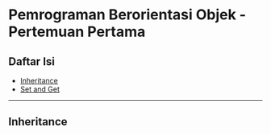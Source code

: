 # Pemrograman Berorientasi Objek - Pertemuan Pertama

## Daftar Isi
- [ Inheritance](#inheritance)
- [ Set and Get](#SetandGet)

---
## Inheritance

